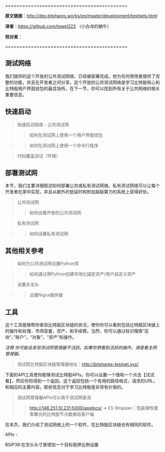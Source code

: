 

 ===========================================

  **原文链接**：<http://dev.bitshares.works/en/master/development/testnets.html>

 **译者**：https://github.com/towel223 （小办龙的蜗牛）

 **校对者**：

 ===========================================

## 测试网络 ##
我们提供的这个开放的公共测试网络，已经被部署完成。他为任何使用者提供了完整的功能，并且在开发者之间分享。这个开放的公共测试网络是学习比特股核心和比特股用户界面钱包的最佳场所。在下一节，你可以找到所有关于公共网络的相关重要信息。

## 快速启动 ##

>快速启动指南 - 公共测试网

>>如何在测试网上使用一个用户界面钱包

>>如何在测试网上使用一个命令行程序

>代码覆盖测试（环境）

## 部署测试网 ##

本节，我们主要详细叙述如何部署公共或私有测试网络。私有测试网络可以让每个开发者在家中实现，并且从额外的低延时和附加超级算力的系统上获得好处。

>公共测试网

>>如何设置开放的公共测试网

>私有测试网

>>如何设置私有测试网

## 其他相关参考 ##

>如何为公共测试网设置Python库

>>如何通过用Python创建市场化锚定资产/用户自定义资产

>设置水龙头

>>设置Nignx服务器

## 工具 ##

这个工具能够帮你查验比特股区块链的状况，使你你可以看到包括比特股区块链上的操作和处理，市场容量，资产，和手续费。当然，你可以通过标识搜索“区块“，”账户”，“对象”，“资产”和操作。

*注释
你可能会发现测试网管理器不活跃。如果你想看到活跃的操作，请查看主网管理器。*

>测试网比特股区块链管理器地址：http://bitshares-testnet.xyz/

下面的API工具使你能够测试比特股APIs。你可以设置一个值和一个点击【试试看】，然后你将得到一个返回。这个返回包括一个有用的路径格式，请求的URL，和相应的主要内容。那些信息对于学习比特股是非常有价值的。

>测试网管理器APIs可以用于测试网查询
>>http://148.251.10.231:5000/apidocs/ -> ES Wrapper：包装弹性搜索曝光的比特股节点数据给客户端

在本页，我们介绍了测试网络上的一个软件，在比特股区块链也有相同的软件。

APIs - 

BSIP38:在空头头寸里增加一个目标抵押比例设置
